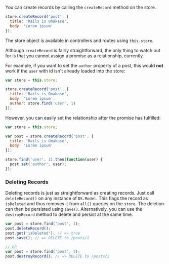 You can create records by calling the `createRecord` method on the store.

```js
store.createRecord('post', {
  title: 'Rails is Omakase',
  body: 'Lorem ipsum'
});
```

The store object is available in controllers and routes using `this.store`.

Although `createRecord` is fairly straightforward, the only thing to watch out for
is that you cannot assign a promise as a relationship, currently.

For example, if you want to set the `author` property of a post, this would **not** work
if the `user` with id isn't already loaded into the store:

```js
var store = this.store;

store.createRecord('post', {
  title: 'Rails is Omakase',
  body: 'Lorem ipsum',
  author: store.find('user', 1)
});
```

However, you can easily set the relationship after the promise has fulfilled:

```js
var store = this.store;

var post = store.createRecord('post', {
  title: 'Rails is Omakase',
  body: 'Lorem ipsum'
});

store.find('user', 1).then(function(user) {
  post.set('author', user);
});
```

### Deleting Records

Deleting records is just as straightforward as creating records. Just call `deleteRecord()`
on any instance of `DS.Model`. This flags the record as `isDeleted` and thus removes
it from `all()` queries on the `store`. The deletion can then be persisted using `save()`.
Alternatively, you can use the `destroyRecord` method to delete and persist at the same time.

```js
var post = store.find('post', 1);
post.deleteRecord();
post.get('isDeleted'); // => true
post.save(); // => DELETE to /posts/1

// OR
var post = store.find('post', 2);
post.destroyRecord(); // => DELETE to /posts/2
```
